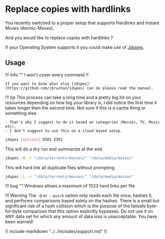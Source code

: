 # Replace copies with hardlinks

You recently switched to a proper setup that supports Hardlinks and Instant Moves (Atomic-Moves).

And you would like to replace copies with hardlinks ?

If your Operating System supports it you could make use of [Jdupes](https://github.com/jbruchon/jdupes).

## Usage

!!! info ""
    I won't cover every command :bangbang:

    If you want to know what else [Jdupes](https://github.com/jbruchon/jdupes) can do please read the manual.

!!! tip
    This process can take a long time and a pretty big hit on your resources depending on how big your library is, I did notice the first time it takes longer then the second time. Not sure if this is a cache thing or something else.

    - That's why I suggest to do it based on categories (Movies, TV, Music etc).
    - I don't suggest to use this on a cloud based setup.

```bash
jdupes [options] DIR1 DIR2
```

This will do a dry run and summarize at the end.

```bash
jdupes -M -r "/data/torrents/movies/" "/data/media/movies"
```

This will hard link all duplicate files without prompting.

```bash
jdupes -L -r "/data/torrents/movies/" "/data/media/movies"
```

!!! bug ""
    Windows allows a maximum of 1023 hard links per file

!!! Warning
    The `-Q` or `--quick` option only reads each file once, hashes it, and performs comparisons based solely on the hashes. There is a small but significant risk of a hash collision which is the purpose of the failsafe byte-for-byte comparison that this option explicitly bypasses. Do not use it on ANY data set for which any amount of data loss is unacceptable. You have been warned!

{! include-markdown "../../includes/support.md" !}
<!-- --8<-- "includes/support.md" -->
